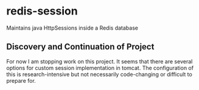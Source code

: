# redis-session
Maintains java HttpSessions inside a Redis database

## Discovery and Continuation of Project
For now I am stopping work on this project. It seems that there are several options for custom
session implementation in tomcat. The configuration of this is research-intensive but not
necessarily code-changing or difficult to prepare for.